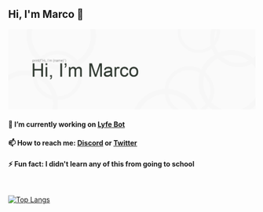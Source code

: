 ## Hi, I'm Marco 👋
<img src=https://raw.githubusercontent.com/UhMarco/UhMarco/master/marco-header-white.png>

#### 🔭 I’m currently working on [Lyfe Bot](https://discord.gg/zAZ3vKJ)
#### 📫 How to reach me: [Discord](https://discord.gg/zAZ3vKJ) or [Twitter](https://twitter.com/NotStealthy)
#### ⚡ Fun fact: I didn't learn any of this from going to school
<br />

[![Top Langs](https://github-readme-stats.vercel.app/api/top-langs/?username=UhMarco)](https://github.com/anuraghazra/github-readme-stats)


<!--
**UhMarco/UhMarco** is a ✨ _special_ ✨ repository because its `README.md` (this file) appears on your GitHub profile.

Here are some ideas to get you started:

- 🔭 I’m currently working on ...
- 🌱 I’m currently learning ...
- 👯 I’m looking to collaborate on ...
- 🤔 I’m looking for help with ...
- 💬 Ask me about ...
- 📫 How to reach me: ...
- 😄 Pronouns: ...
- ⚡ Fun fact: ...
-->
